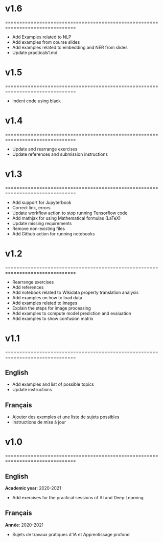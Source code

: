 # v1.6
===============================================================================
- Add Examples related to NLP
- Add examples from course slides
- Add examples related to embedding and NER from slides
- Update practicals1.md

# v1.5
===============================================================================
- Indent code using black

# v1.4
===============================================================================
- Update and rearrange exercises
- Update references and submission instructions

# v1.3
===============================================================================
- Add support for Jupyterbook
- Correct link, errors
- Update workflow action to stop running Tensorflow code
- Add mathjax for using Mathematical formulas (LaTeX)
- Update missing requirements
- Remove non-existing files
- Add Github action for running notebooks

# v1.2
===============================================================================
* Rearrange exercises
* Add references
* Add notebook related to Wikidata property translation analysis
* Add examples on how to load data
* Add examples related to images
* Explain the steps for image processing
* Add examples to compute model prediction and evaluation
* Add examples to show confusion matrix

# v1.1
===============================================================================
## English
* Add examples and list of possible topics
* Update instructions

## Français
* Ajouter des exemples et une liste de sujets possibles
* Instructions de mise à jour

# v1.0
===============================================================================
## English
**Academic year**: 2020-2021
* Add exercises for the practical sessions of AI and Deep Learning

## Français
**Année**: 2020-2021
* Sujets de travaux pratiques d'IA et Apprentissage profond


